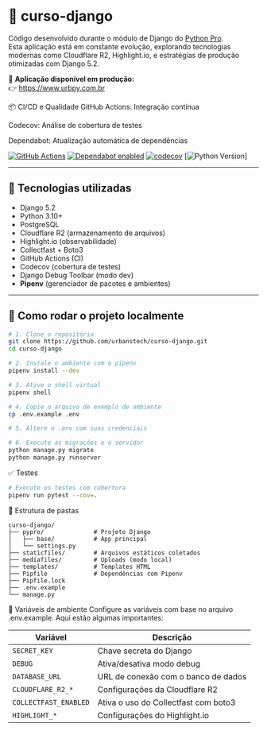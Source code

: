 # 🚀 curso-django

Código desenvolvido durante o módulo de Django do [Python Pro](https://www.python.pro.br).  
Esta aplicação está em constante evolução, explorando tecnologias modernas como Cloudflare R2, Highlight.io, e estratégias de produção otimizadas com Django 5.2.

🔗 **Aplicação disponível em produção:**  
👉 https://www.urbpy.com.br


📦 CI/CD e Qualidade
GitHub Actions: Integração contínua

Codecov: Análise de cobertura de testes

Dependabot: Atualização automática de dependências


[![GitHub Actions](https://github.com/urbanstech/curso-django/actions/workflows/ci.yml/badge.svg)](https://github.com)
[![Dependabot enabled](https://img.shields.io/badge/dependabot-enabled-brightgreen?logo=dependabot)](https://docs.github.com/en/code-security/supply-chain-security/keeping-your-dependencies-updated-automatically)
[![codecov](https://codecov.io/gh/urbanstech/curso-django/graph/badge.svg?token=HYP8ygr5dO)](https://codecov.io/gh/urbanstech/curso-django)
[![Python Version](https://img.shields.io/badge/python-3.10%2B-blue?logo=python)]

---

## 🧰 Tecnologias utilizadas

- Django 5.2
- Python 3.10+
- PostgreSQL
- Cloudflare R2 (armazenamento de arquivos)
- Highlight.io (observabilidade)
- Collectfast + Boto3
- GitHub Actions (CI)
- Codecov (cobertura de testes)
- Django Debug Toolbar (modo dev)
- **Pipenv** (gerenciador de pacotes e ambientes)

---

## 🚀 Como rodar o projeto localmente

```bash
# 1. Clone o repositório
git clone https://github.com/urbanstech/curso-django.git
cd curso-django

# 2. Instale o ambiente com o pipenv
pipenv install --dev

# 3. Ative o shell virtual
pipenv shell

# 4. Copie o arquivo de exemplo de ambiente
cp .env.example .env

# 5. Altere o .env com suas credenciais

# 6. Execute as migrações e o servidor
python manage.py migrate
python manage.py runserver
```

✅ Testes
```bash
# Execute os testes com cobertura
pipenv run pytest --cov=.
```


📂 Estrutura de pastas

```text
curso-django/
├── pypro/              # Projeto Django
│   ├── base/           # App principal
│   └── settings.py
├── staticfiles/        # Arquivos estáticos coletados
├── mediafiles/         # Uploads (modo local)
├── templates/          # Templates HTML
├── Pipfile             # Dependências com Pipenv
├── Pipfile.lock
├── .env.example
└── manage.py
```

🧪 Variáveis de ambiente
Configure as variáveis com base no arquivo .env.example.
Aqui estão algumas importantes:

| Variável              | Descrição                                 |
|-----------------------|--------------------------------------------|
| `SECRET_KEY`          | Chave secreta do Django                    |
| `DEBUG`               | Ativa/desativa modo debug                  |
| `DATABASE_URL`        | URL de conexão com o banco de dados        |
| `CLOUDFLARE_R2_*`     | Configurações da Cloudflare R2             |
| `COLLECTFAST_ENABLED` | Ativa o uso do Collectfast com boto3       |
| `HIGHLIGHT_*`         | Configurações do Highlight.io              |



